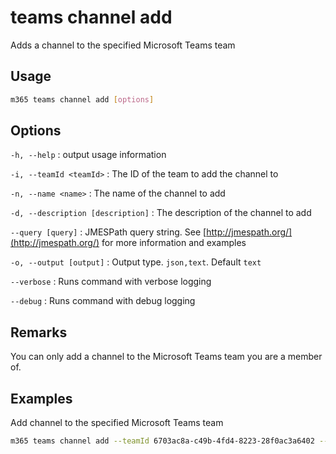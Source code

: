 # teams channel add

Adds a channel to the specified Microsoft Teams team

## Usage

```sh
m365 teams channel add [options]
```

## Options

`-h, --help`
: output usage information

`-i, --teamId <teamId>`
: The ID of the team to add the channel to

`-n, --name <name>`
: The name of the channel to add

`-d, --description [description]`
: The description of the channel to add

`--query [query]`
: JMESPath query string. See [http://jmespath.org/](http://jmespath.org/) for more information and examples

`-o, --output [output]`
: Output type. `json,text`. Default `text`

`--verbose`
: Runs command with verbose logging

`--debug`
: Runs command with debug logging

## Remarks

You can only add a channel to the Microsoft Teams team you are a member of.

## Examples

Add channel to the specified Microsoft Teams team

```sh
m365 teams channel add --teamId 6703ac8a-c49b-4fd4-8223-28f0ac3a6402 --name office365cli --description development
```